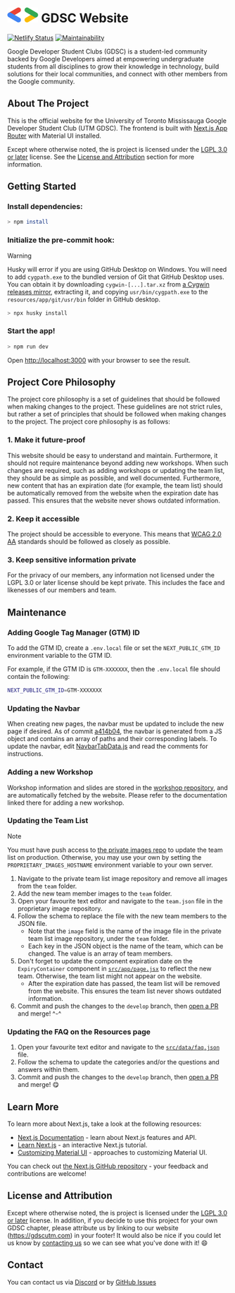 <h1>
	<picture>
		<img alt="Google Developers Bracket" src="./src/assets/graphics/bracket.svg" height="34">
	</picture>
	GDSC Website
</h1>

[![Netlify Status](https://api.netlify.com/api/v1/badges/30870ebd-b4fa-4c6b-888e-da18cfb2f0b1/deploy-status)](https://app.netlify.com/sites/gdscutm/deploys) [![Maintainability](https://api.codeclimate.com/v1/badges/90a63eebb216f087e575/maintainability)](https://codeclimate.com/github/utmgdsc/website/maintainability)

Google Developer Student Clubs (GDSC) is a student-led community backed by Google Developers aimed at empowering undergraduate students from all disciplines to grow their knowledge in technology, build solutions for their local communities, and connect with other members from the Google community.

## About The Project

This is the official website for the University of Toronto Mississauga Google Developer Student Club (UTM GDSC). The frontend is built with [Next.js App Router](https://nextjs.org/docs/app) with Material UI installed.

Except where otherwise noted, the is project is licensed under the [LGPL 3.0 or later](https://www.gnu.org/licenses/lgpl-3.0.html) license. See the [License and Attribution](#license-and-attribution) section for more information.

## Getting Started

### Install dependencies:

```sh
> npm install
```

### Initialize the pre-commit hook:

> [!WARNING]
> Husky will error if you are using GitHub Desktop on Windows. You will need to add `cygpath.exe` to the bundled version of Git that GitHub Desktop uses.
> You can obtain it by downloading `cygwin-[...].tar.xz` from [a Cygwin releases mirror](https://mirror.csclub.uwaterloo.ca/cygwin/x86_64/release/cygwin/), extracting it, and copying `usr/bin/cygpath.exe` to the `resources/app/git/usr/bin` folder in GitHub desktop.

```sh
> npx husky install
```

### Start the app!

```sh
> npm run dev
```

Open [http://localhost:3000](http://localhost:3000) with your browser to see the result.

## Project Core Philosophy

The project core philosophy is a set of guidelines that should be followed when making changes to the project. These guidelines are not strict rules, but rather a set of principles that should be followed when making changes to the project. The project core philosophy is as follows:

### 1. Make it future-proof

This website should be easy to understand and maintain. Furthermore, it should not require maintenance beyond adding new workshops. When such changes are required, such as adding workshops or updating the team list, they should be as simple as possible, and well documented. Furthermore, new content that has an expiration date (for example, the team list) should be automatically removed from the website when the expiration date has passed. This ensures that the website never shows outdated information.

### 2. Keep it accessible

The project should be accessible to everyone. This means that [WCAG 2.0 AA](https://www.w3.org/WAI/WCAG22/quickref/?versions=2.1) standards should be followed as closely as possible.

### 3. Keep sensitive information private

For the privacy of our members, any information not licensed under the LGPL 3.0 or later license should be kept private. This includes the face and likenesses of our members and team.

## Maintenance

### Adding Google Tag Manager (GTM) ID

To add the GTM ID, create a `.env.local` file or set the `NEXT_PUBLIC_GTM_ID` environment variable to the GTM ID.

For example, if the GTM ID is `GTM-XXXXXXX`, then the `.env.local` file should contain the following:

```sh
NEXT_PUBLIC_GTM_ID=GTM-XXXXXXX
```

### Updating the Navbar

When creating new pages, the navbar must be updated to include the new page if desired. As of commit [a414b04](https://github.com/utmgdsc/website/commit/a414b0440bb11440ceb96d05d8d7da0d856da6cd), the navbar is generated from a JS object and contains an array of paths and their corresponding labels. To update the navbar, edit [NavbarTabData.js](https://github.com/utmgdsc/website/blob/main/src/data/NavbarTabData.js) and read the comments for instructions.

### Adding a new Workshop

Workshop information and slides are stored in the [workshop repository](https://github.com/utmgdsc/workshops), and are automatically fetched by the website. Please refer to the documentation linked there for adding a new workshop.

### Updating the Team List

> [!NOTE]
> You must have push access to [the private images repo](https://github.com/utmgdsc/website_proprietary) to update the team list on production. Otherwise, you may use your own by setting the `PROPRIETARY_IMAGES_HOSTNAME` environment variable to your own server.

1. Navigate to the private team list image repository and remove all images from the `team` folder.
2. Add the new team member images to the `team` folder.
3. Open your favourite text editor and navigate to the `team.json` file in the proprietary image repository.
4. Follow the schema to replace the file with the new team members to the JSON file.
    - Note that the `image` field is the name of the image file in the private team list image repository, under the `team` folder.
    - Each key in the JSON object is the name of the team, which can be changed. The value is an array of team members.
5. Don't forget to update the component expiration date on the `ExpiryContainer` component in [`src/app/page.jsx`](https://github.com/utmgdsc/website/blob/main/src/app/page.jsx) to reflect the new team. Otherwise, the team list might not appear on the website.
    - After the expiration date has passed, the team list will be removed from the website. This ensures the team list never shows outdated information.
6. Commit and push the changes to the `develop` branch, then [open a PR](https://github.com/utmgdsc/website/compare/main...develop) and merge! ^-^

### Updating the FAQ on the Resources page

1. Open your favourite text editor and navigate to the [`src/data/faq.json`](https://github.com/utmgdsc/website/blob/main/src/data/faq.json) file.
2. Follow the schema to update the categories and/or the questions and answers within them.
3. Commit and push the changes to the `develop` branch, then [open a PR](https://github.com/utmgdsc/website/compare/main...develop) and merge! :yum:

## Learn More

To learn more about Next.js, take a look at the following resources:

- [Next.js Documentation](https://nextjs.org/docs) - learn about Next.js features and API.
- [Learn Next.js](https://nextjs.org/learn) - an interactive Next.js tutorial.
- [Customizing Material UI](https://mui.com/material-ui/customization/how-to-customize/) - approaches to customizing Material UI.

You can check out [the Next.js GitHub repository](https://github.com/vercel/next.js/) - your feedback and contributions are welcome!

## License and Attribution

Except where otherwise noted, the is project is licensed under the [LGPL 3.0 or later](https://www.gnu.org/licenses/lgpl-3.0.html) license. In addition, if you decide to use this project for your own GDSC chapter, please attribute us by linking to our website (https://gdscutm.com) in your footer! It would also be nice if you could let us know by [contacting us](#contact) so we can see what you've done with it! :smile:

## Contact

You can contact us via [Discord](https://discord.gg/FMJNvhXJAa) or by [GitHub Issues](https://github.com/utmgdsc/website/issues/new/choose)
